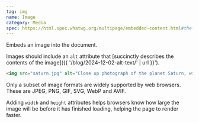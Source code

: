 ```yaml
---
tag: img
name: Image
category: Media
spec: https://html.spec.whatwg.org/multipage/embedded-content.html#the-img-element
---
```


Embeds an image into the document.

Images should include an `alt` attribute that [succinctly describes the contents of the image]({{ '/blog/2024-12-02-alt-text/' | url }}').

<!-- prettier-ignore-start -->
```html
<img src="saturn.jpg" alt="Close up photograph of the planet Saturn, with a particular focus on the planet's ring system." width="600" height="470">
```
<!-- prettier-ignore-end -->

Only a subset of image formats are widely supported by web browsers. These are JPEG, PNG, GIF, SVG, WebP and AVIF.

Adding `width` and `height` attributes helps browsers know how large the image will be before it has finished loading, helping the page to render faster.
